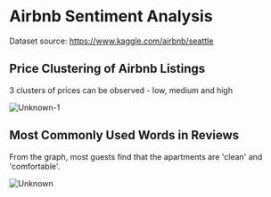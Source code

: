 # Airbnb Sentiment Analysis
Dataset source: https://www.kaggle.com/airbnb/seattle

## Price Clustering of Airbnb Listings
3 clusters of prices can be observed - low, medium and high

![Unknown-1](https://user-images.githubusercontent.com/69747121/151259417-c453f6ac-77f3-40db-a7af-954b1f25807c.png)

## Most Commonly Used Words in Reviews
From the graph, most guests find that the apartments are 'clean' and 'comfortable'.

![Unknown](https://user-images.githubusercontent.com/69747121/151259538-13f5d7f1-b774-45fd-912d-a9f5cf447083.png)
